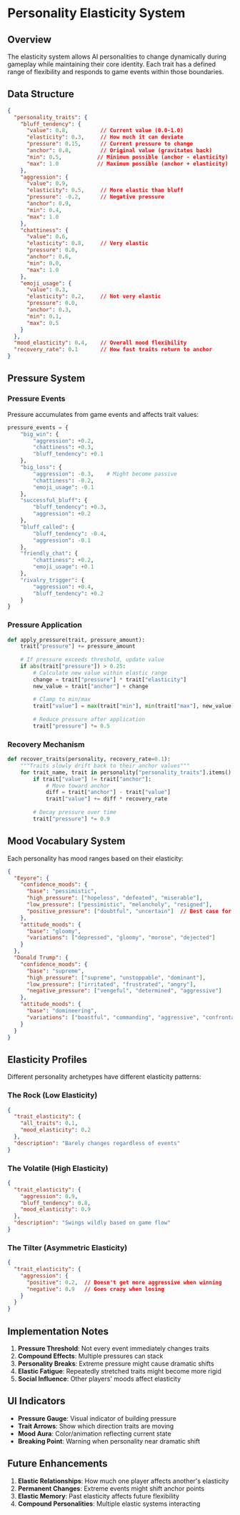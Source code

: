 # Personality Elasticity System

## Overview

The elasticity system allows AI personalities to change dynamically during gameplay while maintaining their core identity. Each trait has a defined range of flexibility and responds to game events within those boundaries.

## Data Structure

```json
{
  "personality_traits": {
    "bluff_tendency": {
      "value": 0.8,          // Current value (0.0-1.0)
      "elasticity": 0.3,     // How much it can deviate
      "pressure": 0.15,      // Current pressure to change
      "anchor": 0.8,         // Original value (gravitates back)
      "min": 0.5,           // Minimum possible (anchor - elasticity)
      "max": 1.0            // Maximum possible (anchor + elasticity)
    },
    "aggression": {
      "value": 0.9,
      "elasticity": 0.5,     // More elastic than bluff
      "pressure": -0.2,      // Negative pressure
      "anchor": 0.9,
      "min": 0.4,
      "max": 1.0
    },
    "chattiness": {
      "value": 0.6,
      "elasticity": 0.8,     // Very elastic
      "pressure": 0.0,
      "anchor": 0.6,
      "min": 0.0,
      "max": 1.0
    },
    "emoji_usage": {
      "value": 0.3,
      "elasticity": 0.2,     // Not very elastic
      "pressure": 0.0,
      "anchor": 0.3,
      "min": 0.1,
      "max": 0.5
    }
  },
  "mood_elasticity": 0.4,    // Overall mood flexibility
  "recovery_rate": 0.1       // How fast traits return to anchor
}
```

## Pressure System

### Pressure Events
Pressure accumulates from game events and affects trait values:

```python
pressure_events = {
    "big_win": {
        "aggression": +0.2,
        "chattiness": +0.3,
        "bluff_tendency": +0.1
    },
    "big_loss": {
        "aggression": -0.3,    # Might become passive
        "chattiness": -0.2,
        "emoji_usage": -0.1
    },
    "successful_bluff": {
        "bluff_tendency": +0.3,
        "aggression": +0.2
    },
    "bluff_called": {
        "bluff_tendency": -0.4,
        "aggression": -0.1
    },
    "friendly_chat": {
        "chattiness": +0.2,
        "emoji_usage": +0.1
    },
    "rivalry_trigger": {
        "aggression": +0.4,
        "bluff_tendency": +0.2
    }
}
```

### Pressure Application
```python
def apply_pressure(trait, pressure_amount):
    trait["pressure"] += pressure_amount
    
    # If pressure exceeds threshold, update value
    if abs(trait["pressure"]) > 0.25:
        # Calculate new value within elastic range
        change = trait["pressure"] * trait["elasticity"]
        new_value = trait["anchor"] + change
        
        # Clamp to min/max
        trait["value"] = max(trait["min"], min(trait["max"], new_value))
        
        # Reduce pressure after application
        trait["pressure"] *= 0.5
```

### Recovery Mechanism
```python
def recover_traits(personality, recovery_rate=0.1):
    """Traits slowly drift back to their anchor values"""
    for trait_name, trait in personality["personality_traits"].items():
        if trait["value"] != trait["anchor"]:
            # Move toward anchor
            diff = trait["anchor"] - trait["value"]
            trait["value"] += diff * recovery_rate
            
        # Decay pressure over time
        trait["pressure"] *= 0.9
```

## Mood Vocabulary System

Each personality has mood ranges based on their elasticity:

```json
{
  "Eeyore": {
    "confidence_moods": {
      "base": "pessimistic",
      "high_pressure": ["hopeless", "defeated", "miserable"],
      "low_pressure": ["pessimistic", "melancholy", "resigned"],
      "positive_pressure": ["doubtful", "uncertain"]  // Best case for Eeyore
    },
    "attitude_moods": {
      "base": "gloomy",
      "variations": ["depressed", "gloomy", "morose", "dejected"]
    }
  },
  "Donald Trump": {
    "confidence_moods": {
      "base": "supreme",
      "high_pressure": ["supreme", "unstoppable", "dominant"],
      "low_pressure": ["irritated", "frustrated", "angry"],
      "negative_pressure": ["vengeful", "determined", "aggressive"]
    },
    "attitude_moods": {
      "base": "domineering",
      "variations": ["boastful", "commanding", "aggressive", "confrontational"]
    }
  }
}
```

## Elasticity Profiles

Different personality archetypes have different elasticity patterns:

### The Rock (Low Elasticity)
```json
{
  "trait_elasticity": {
    "all_traits": 0.1,
    "mood_elasticity": 0.2
  },
  "description": "Barely changes regardless of events"
}
```

### The Volatile (High Elasticity)
```json
{
  "trait_elasticity": {
    "aggression": 0.9,
    "bluff_tendency": 0.8,
    "mood_elasticity": 0.9
  },
  "description": "Swings wildly based on game flow"
}
```

### The Tilter (Asymmetric Elasticity)
```json
{
  "trait_elasticity": {
    "aggression": {
      "positive": 0.2,  // Doesn't get more aggressive when winning
      "negative": 0.9   // Goes crazy when losing
    }
  }
}
```

## Implementation Notes

1. **Pressure Threshold**: Not every event immediately changes traits
2. **Compound Effects**: Multiple pressures can stack
3. **Personality Breaks**: Extreme pressure might cause dramatic shifts
4. **Elastic Fatigue**: Repeatedly stretched traits might become more rigid
5. **Social Influence**: Other players' moods affect elasticity

## UI Indicators

- **Pressure Gauge**: Visual indicator of building pressure
- **Trait Arrows**: Show which direction traits are moving
- **Mood Aura**: Color/animation reflecting current state
- **Breaking Point**: Warning when personality near dramatic shift

## Future Enhancements

1. **Elastic Relationships**: How much one player affects another's elasticity
2. **Permanent Changes**: Extreme events might shift anchor points
3. **Elastic Memory**: Past elasticity affects future flexibility
4. **Compound Personalities**: Multiple elastic systems interacting